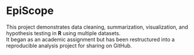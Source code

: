 # EpiScope
This project demonstrates data cleaning, summarization, visualization, and hypothesis testing in **R** using multiple datasets.  
It began as an academic assignment but has been restructured into a reproducible analysis project for sharing on GitHub.
